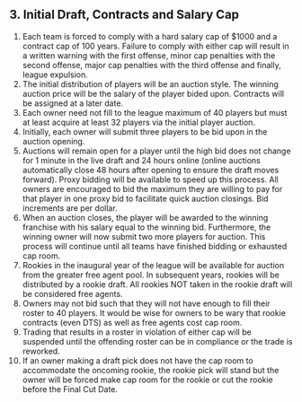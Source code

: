 ## 3. Initial Draft, Contracts and Salary Cap

1. Each team is forced to comply with a hard salary cap of $1000 and a contract cap of 100 years. Failure to comply with either cap will result in a written warning with the first offense, minor cap penalties with the second offense, major cap penalties with the third offense and finally, league expulsion.
1. The initial distribution of players will be an auction style. The winning auction price will be the salary of the player bided upon. Contracts will be assigned at a later date.
1. Each owner need not fill to the league maximum of 40 players but must at least acquire at least 32 players via the initial player auction.
1. Initially, each owner will submit three players to be bid upon in the auction opening.
1. Auctions will remain open for a player until the high bid does not change for 1 minute in the live draft and 24 hours online (online auctions automatically close 48 hours after opening to ensure the draft moves forward). Proxy bidding will be available to speed up this process. All owners are encouraged to bid the maximum they are willing to pay for that player in one proxy bid to facilitate quick auction closings. Bid increments are per dollar.
1. When an auction closes, the player will be awarded to the winning franchise with his salary equal to the winning bid. Furthermore, the winning owner will now submit two more players for auction. This process will continue until all teams have finished bidding or exhausted cap room.
1. Rookies in the inaugural year of the league will be available for auction from the greater free agent pool. In subsequent years, rookies will be distributed by a rookie draft. All rookies NOT taken in the rookie draft will be considered free agents.
1. Owners may not bid such that they will not have enough to fill their roster to 40 players. It would be wise for owners to be wary that rookie contracts (even DTS) as well as free agents cost cap room.
1. Trading that results in a roster in violation of either cap will be suspended until the offending roster can be in compliance or the trade is reworked.
1. If an owner making a draft pick does not have the cap room to accommodate the oncoming rookie, the rookie pick will stand but the owner will be forced make cap room for the rookie or cut the rookie before the Final Cut Date.

